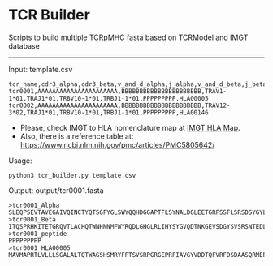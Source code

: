 # TCR Builder

Scripts to build multiple TCRpMHC fasta based on TCRModel and IMGT database

---

Input: template.csv

```
tcr_name,cdr3_alpha,cdr3_beta,v_and_d_alpha,j_alpha,v_and_d_beta,j_beta,peptide,imgt_hla
tcr0001,AAAAAAAAAAAAAAAAAAAAAA,BBBBBBBBBBBBBBBBBBBBBB,TRAV1-1*01,TRAJ1*01,TRBV10-1*01,TRBJ1-1*01,PPPPPPPPP,HLA00005
tcr0002,AAAAAAAAAAAAAAAAAAAAAA,BBBBBBBBBBBBBBBBBBBBBB,TRAV12-3*02,TRAJ1*01,TRBV10-1*01,TRBJ1-1*01,PPPPPPPPP,HLA00146
```

- Please, check IMGT to HLA nomenclature map at [IMGT HLA Map](data/IMGT_HLA.map.tsv).
- Also, there is a reference table at: https://www.ncbi.nlm.nih.gov/pmc/articles/PMC5805642/

Usage:

```
python3 tcr_builder.py template.csv
```

Output: output/tcr0001.fasta 


```
>tcr0001_Alpha
SLEQPSEVTAVEGAIVQINCTYQTSGFYGLSWYQQHDGGAPTFLSYNALDGLEETGRFSSFLSRSDSYGYLLLQELQMKDSASYFAAAAAAAAAAAAAAAAAAAAAAGKGTRVSTSP
>tcr0001_Beta
ITQSPRHKITETGRQVTLACHQTWNHNNMFWYRQDLGHGLRLIHYSYGVQDTNKGEVSDGYSVSRSNTEDLPLTLESAASSQTSVYFBBBBBBBBBBBBBBBBBBBBBBGQGTRLTVV
>tcr0001_peptide
PPPPPPPPP
>tcr0001_HLA00005
MAVMAPRTLVLLLSGALALTQTWAGSHSMRYFFTSVSRPGRGEPRFIAVGYVDDTQFVRFDSDAASQRMEPRAPWIEQEGPEYWDGETRKVKAHSQTHRVDLGTLRGYYNQSEAGSHTVQRMYGCDVGSDWRFLRGYHQYAYDGKDYIALKEDLRSWTAADMAAQTTKHKWEAAHVAEQLRAYLEGTCVEWLRRYLENGKETLQRTDAPKTHMTHHAVSDHEATLRCWALSFYPAEITLTWQRDGEDQTQDTELVETRPAGDGTFQKWAAVVVPSGQEQRYTCHVQHEGLPKPLTLRWEPSSQPTIPIVGIIAGLVLFGAVITGAVVAAVMWRRKSSDRKGGSYSQAASSDSAQGSDVSLTACKV
```

